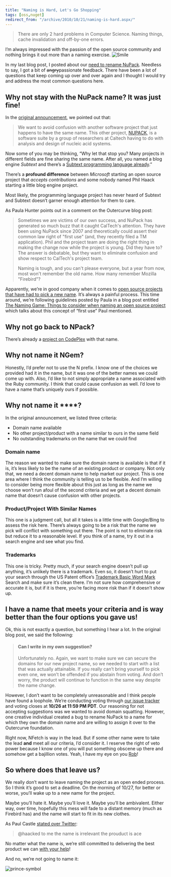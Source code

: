 ```yaml
---
title: "Naming is Hard, Let's Go Shopping"
tags: [oss,nuget]
redirect_from: "/archive/2010/10/21/naming-is-hard.aspx/"
---
```


> There are only 2 hard problems in Computer Science. Naming things,
> cache invalidation and off-by-one errors.

I’m always impressed with the passion of the open source community and
nothing brings it out more than a naming exercise.
![Smile](https://haacked.com/assets/images/haacked_com/WindowsLiveWriter/Naming-is-Hard-Lets-Go-Shopping_7876/wlEmoticon-smile_2.png)

In my last blog post, I posted about our [need to rename
NuPack](https://haacked.com/archive/2010/10/21/renaming-nupack.aspx "Renaming NuPack").
Needless to say, I got a bit of ~~angry~~passionate feedback. There have
been a lot of questions that keep coming up over and over again and I
thought I would try and address the most common questions here.

Why not stay with the NuPack name? It was just fine!
----------------------------------------------------

In the [original
announcement](http://www.outercurve.org/Blogs/EntryId/22/Changing-the-NuPack-Project-Name "Changing the NuPack project name"),
we pointed out that:

> We want to avoid confusion with another software project that just
> happens to have the same name. This other project,
> [NUPACK](http://nupack.org/), is a software suite by a group of
> researchers at Caltech having to do with analysis and design of
> nucleic acid systems.

Now some of you may be thinking, “Why let that stop you? Many projects
in different fields are fine sharing the same name. After all, you named
a blog engine *Subtext* and there’s a [Subtext programming language
already](http://en.wikipedia.org/wiki/Subtext_programming_language "Subtext Programming Language").”

There’s a **profound difference** between *Microsoft* starting an open
source project that *accepts contributions* and some nobody named Phil
Haack starting a little blog engine project.

Most likely, the programming language project has never heard of Subtext
and Subtext doesn’t garner enough attention for them to care.

As Paula Hunter points out in a comment on the Outercurve blog post:

> Sometimes we are victims of our own success, and NuPack has generated
> so much buzz that it caught CalTech's attention. They have been using
> NuPack since 2007 and theoretically could assert their common law
> right of "first use" (and, they recently filed a TM application). Phil
> and the project team are doing the right thing in making the change
> now while the project is young. Did they have to? The answer is
> debatable, but they want to eliminate confusion and show respect to
> CalTech's project team.
>
> Naming is tough, and you can't please everyone, but a year from now,
> most won't remember the old name. How many remember Mozilla
> "Firebird"?

Apparently, we’re in good company when it comes to [open source projects
that have had to pick a new
name](http://www.mozilla.org/projects/firefox/firefox-name-faq.html "Renaming Firefox").
It’s always a painful process. This time around, we’re following
guidelines posted by Paula in a blog post entitled [The Naming Game:
Things to consider when naming an open source
project](http://www.outercurve.org/Blogs/EntryId/21/The-Naming-Game-Things-to-consider-when-naming-an-open-source-project "Things to consider when naming an open source project")
which talks about this concept of “first use” Paul mentioned.

Why not go back to NPack?
-------------------------

There’s already a [project on
CodePlex](http://npack.codeplex.com/ "nPack") with that name.

Why not name it NGem?
---------------------

Honestly, I’d prefer not to use the N prefix. I know one of the choices
we provided had it in the name, but it was one of the better names we
could come up with. Also, I’d like to not simply appropriate a name
associated with the Ruby community. I think that could cause confusion
as well. I’d love to have a name that’s uniquely ours if possible.

Why not name it \*\*\*\*?
-------------------------

In the original announcement, we listed three criteria:

-   Domain name available
-   No other project/product with a name similar to ours in the same
    field
-   No outstanding trademarks on the name that we could find

### Domain name

The reason we wanted to make sure the domain name is available is that
if it is, it’s less likely to be the name of an existing product or
company. Not only that, we need a decent domain name to help market our
project. This is one area where I think the community is telling us to
be flexible. And I’m willing to consider being more flexible about this
just as long as the name we choose won’t run afoul of the second
criteria and we get a decent domain name that doesn’t cause confusion
with other projects.

### Product/Project With Similar Names

This one is a judgment call, but all it takes is a little time with
Google/Bing to assess the risk here. There’s always going to be a risk
that the name we pick will conflict with something out there. The point
is not to eliminate risk but reduce it to a reasonable level. If you
think of a name, try it out in a search engine and see what you find.

### Trademarks

This one is tricky. Pretty much, if your search engine doesn’t pull up
anything, it’s unlikely there is a trademark. Even so, it doesn’t hurt
to put your search through the US Patent office’s [Trademark Basic Word
Mark](http://tess2.uspto.gov/bin/gate.exe?f=searchss&state=4001:qe5d8t.1.1 "Trademark Electronic Search System (TESS)")
Search and make sure it’s clean there. I’m not sure how comprehensive or
accurate it is, but if it is there, you’re facing more risk than if it
doesn’t show up.

I have a name that meets your criteria and is way better than the four options you gave us!
-------------------------------------------------------------------------------------------

Ok, this is not exactly a question, but something I hear a lot. In the
original blog post, we said the following:

> #### Can I write in my own suggestion?
>
> Unfortunately no. Again, we want to make sure we can secure the
> domains for our new project name, so we needed to start with a list
> that was actually attainable. If you really can’t bring yourself to
> pick even one, we won’t be offended if you abstain from voting. And
> don’t worry, the product will continue to function in the same way
> despite the name change.

However, I don’t want to be completely unreasonable and I think people
have found a loophole. We’re conducting voting through [our issue
tracker](http://nupack.codeplex.com/workitem/list/basic "NuPack Issue Tracker")
and voting closes at **10/26 at 11:59 PM PDT**. Our reasoning for not
accepting suggestions was we wanted to avoid domain squatting. However,
one creative individual created a bug to rename NuPack to a name for
which they own the domain name and are willing to assign it over to the
Outercurve foundation.

Right now, NFetch is way in the lead. But if some other name were to
take the lead **and** meet all our criteria, I’d consider it. I reserve
the right of veto power because I know one of you will put something
obscene up there and somehow get a bajillion votes. Yeah, I have my eye
on you [Rob](http://blog.wekeroad.com/ "Rob Conery's Blog")!

So where does that leave us?
----------------------------

We really don’t want to leave naming the project as an open ended
process. So I think it’s good to set a deadline. On the morning of
10/27, for better or worse, you’ll wake up to a new name for the
project.

Maybe you’ll hate it. Maybe you’ll love it. Maybe you’ll be ambivalent.
Either way, over time, hopefully this mess will fade to a distant memory
(much as Firebird has) and the name will start to fit in its new
clothes.

As Paul Castle [stated over
Twitter](http://twitter.com/SleeperPService/status/28384103154 "Paul Castle tweet"):

> @haacked to me the name is irrelevant the prouduct is ace

No matter what the name is, we’re still committed to delivering the best
product we can [with your
help](http://nupack.codeplex.com/documentation?title=Contributing%20to%20NuPack "Contributing to NuPack")!

And no, we’re not going to name it:

![prince-symbol](https://haacked.com/assets/images/haacked_com/WindowsLiveWriter/Naming-is-Hard-Lets-Go-Shopping_7876/prince-symbol_84a96c0e-8bf9-4fa2-a82d-9a46970810d9.jpg "prince-symbol")

